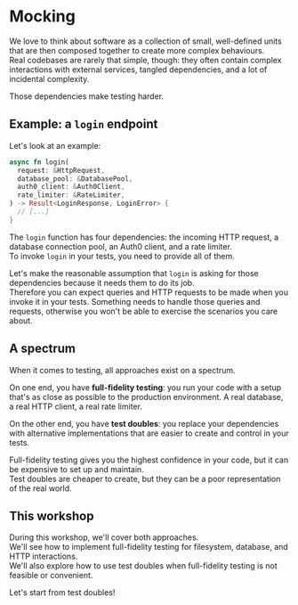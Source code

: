 # Mocking

We love to think about software as a collection of small, well-defined units that are then composed together
to create more complex behaviours.  
Real codebases are rarely that simple, though: they often contain complex interactions with external services,
tangled dependencies, and a lot of incidental complexity.

Those dependencies make testing harder.  

## Example: a `login` endpoint

Let's look at an example:

```rust
async fn login(
  request: &HttpRequest,
  database_pool: &DatabasePool,
  auth0_client: &Auth0Client,
  rate_limiter: &RateLimiter,
) -> Result<LoginResponse, LoginError> {
  // [...]
}
```

The `login` function has four dependencies: the incoming HTTP request, a database connection pool, an Auth0 client, and a rate limiter.  
To invoke `login` in your tests, you need to provide all of them.  

Let's make the reasonable assumption that `login` is asking for those dependencies because it needs them to do its job.  
Therefore you can expect queries and HTTP requests to be made when you invoke it in your tests. Something 
needs to handle those queries and requests, otherwise you won't be able to exercise the scenarios you care about.

## A spectrum

When it comes to testing, all approaches exist on a spectrum.  

On one end, you have **full-fidelity testing**: you run your code with a setup that's as close as possible to the production environment.
A real database, a real HTTP client, a real rate limiter.

On the other end, you have **test doubles**: you replace your dependencies with alternative
implementations that are easier to create and control in your tests.

Full-fidelity testing gives you the highest confidence in your code, but it can be expensive to set up and maintain.  
Test doubles are cheaper to create, but they can be a poor representation of the real world.  

## This workshop

During this workshop, we'll cover both approaches.  
We'll see how to implement full-fidelity testing for filesystem, database, and HTTP interactions.  
We'll also explore how to use test doubles when full-fidelity testing is not feasible or convenient.

Let's start from test doubles!
